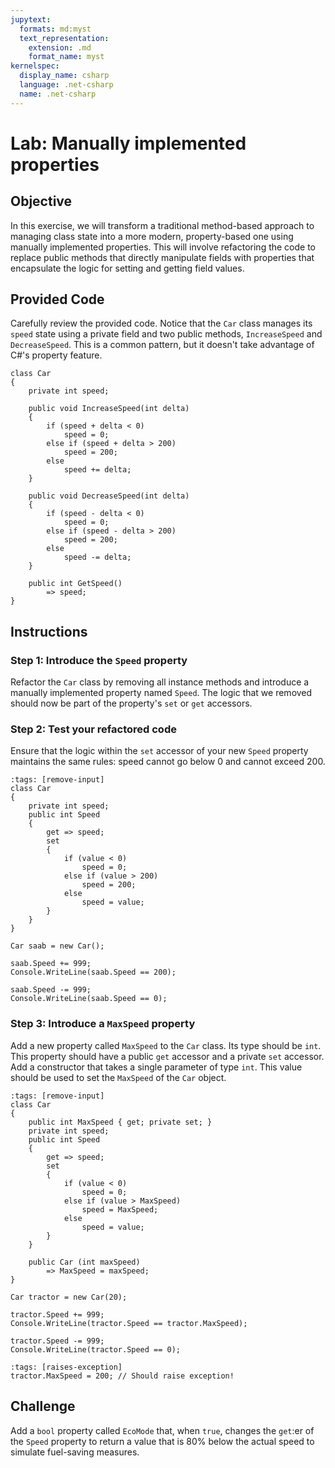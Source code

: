 ```yaml
---
jupytext:
  formats: md:myst
  text_representation:
    extension: .md
    format_name: myst
kernelspec:
  display_name: csharp
  language: .net-csharp
  name: .net-csharp
---
```


# Lab: Manually implemented properties

## Objective

In this exercise, we will transform a traditional method-based approach to managing class state into a more modern, property-based one using manually implemented properties. This will involve refactoring the code to replace public methods that directly manipulate fields with properties that encapsulate the logic for setting and getting field values.

## Provided Code

Carefully review the provided code. Notice that the `Car` class manages its `speed` state using a private field and two public methods, `IncreaseSpeed` and `DecreaseSpeed`. This is a common pattern, but it doesn't take advantage of C#'s property feature.

```{code-cell}
class Car
{
    private int speed;

    public void IncreaseSpeed(int delta)
    {
        if (speed + delta < 0)
            speed = 0;
        else if (speed + delta > 200)
            speed = 200;
        else
            speed += delta;
    }

    public void DecreaseSpeed(int delta)
    {
        if (speed - delta < 0)
            speed = 0;
        else if (speed - delta > 200)
            speed = 200;
        else
            speed -= delta;
    }

    public int GetSpeed()
        => speed;
}
```

## Instructions

### Step 1: Introduce the `Speed` property

Refactor the `Car` class by removing all instance methods and introduce a manually implemented property named `Speed`.
The logic that we removed should now be part of the property's `set` or `get` accessors.

### Step 2: Test your refactored code

Ensure that the logic within the `set` accessor of your new `Speed` property maintains the same rules: speed cannot go below 0 and cannot exceed 200.

```{code-cell}
:tags: [remove-input]
class Car
{
    private int speed;
    public int Speed
    {
        get => speed;
        set
        {
            if (value < 0)
                speed = 0;
            else if (value > 200)
                speed = 200;
            else
                speed = value;
        }
    }
}
```

```{code-cell}
Car saab = new Car();

saab.Speed += 999;
Console.WriteLine(saab.Speed == 200);

saab.Speed -= 999;
Console.WriteLine(saab.Speed == 0);
```

### Step 3: Introduce a `MaxSpeed` property

Add a new property called `MaxSpeed` to the `Car` class. Its type should be `int`. This property should have a public `get` accessor and a private `set` accessor.
Add a constructor that takes a single parameter of type `int`. This value should be used to set the `MaxSpeed` of the `Car` object.

```{code-cell}
:tags: [remove-input]
class Car
{
    public int MaxSpeed { get; private set; }
    private int speed;
    public int Speed
    {
        get => speed;
        set
        {
            if (value < 0)
                speed = 0;
            else if (value > MaxSpeed)
                speed = MaxSpeed;
            else
                speed = value;
        }
    }

    public Car (int maxSpeed)
        => MaxSpeed = maxSpeed;
}
```

```{code-cell}
Car tractor = new Car(20);

tractor.Speed += 999;
Console.WriteLine(tractor.Speed == tractor.MaxSpeed);

tractor.Speed -= 999;
Console.WriteLine(tractor.Speed == 0);
```

```{code-cell}
:tags: [raises-exception]
tractor.MaxSpeed = 200; // Should raise exception!
```

## Challenge

Add a `bool` property called `EcoMode` that, when `true`, changes the `get`:er of the `Speed` property to return a value that is 80% below the actual speed to simulate fuel-saving measures.
